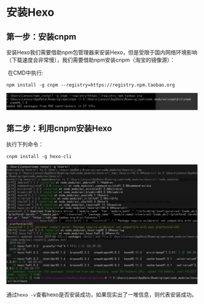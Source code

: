 # 安装Hexo

## 第一步：安装cnpm

​	安装Hexo我们需要借助npm包管理器来安装Hexo，但是受限于国内网络环境影响（下载速度会非常慢），我们需要借助npm安装cnpm（淘宝的镜像源）：

​	在CMD中执行:

```shell
npm install -g cnpm --registry=https://registry.npm.taobao.org
```

![](../images/4.png)



## 第二步：利用cnpm安装Hexo

执行下列命令：

```shell
cnpm install -g hexo-cli
```

![](../images/5.png)

通过`hexo -v`查看hexo是否安装成功，如果现实出了一堆信息，则代表安装成功。

